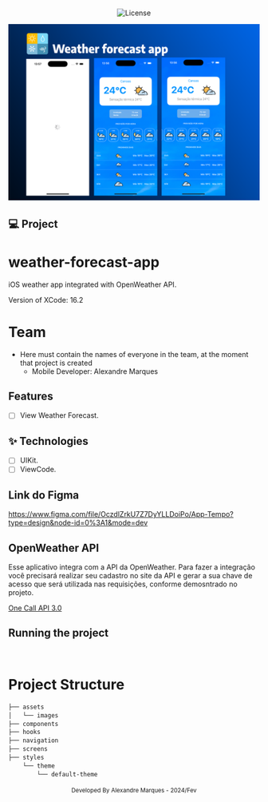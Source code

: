 <h1 align="center">
  <img alt="" height="80" title="" src=".github/iccon.png" />
</h1>

<p align="center">
  <img alt="License" src="https://img.shields.io/static/v1?label=license&message=MIT&color=E51C44&labelColor=0A1033">
</p>

![cover](.github/cover.png?style=flat)

## 💻 Project

# weather-forecast-app

iOS weather app integrated with OpenWeather API.

Version of XCode: 16.2

# Team

- Here must contain the names of everyone in the team, at the moment that
  project is created
  - Mobile Developer: Alexandre Marques

## Features

- [ ] View Weather Forecast.

## ✨ Technologies

- [ ] UIKit.
- [ ] ViewCode.

## Link do Figma

https://www.figma.com/file/OczdlZrkU7Z7DyYLLDoiPo/App-Tempo?type=design&node-id=0%3A1&mode=dev

## OpenWeather API

Esse aplicativo integra com a API da OpenWeather. Para fazer a integração você precisará realizar seu cadastro no site da API e gerar a sua chave de acesso que será utilizada nas requisições, conforme demosntrado no projeto.

[One Call API 3.0](https://openweathermap.org/api)

## Running the project

<br />

# Project Structure

```bash
├── assets
│   └── images
├── components
├── hooks
├── navigation
├── screens
├── styles
    └── theme
        └── default-theme
```

<div align="center">
  <small>Developed By Alexandre Marques - 2024/Fev</small>
</div>
